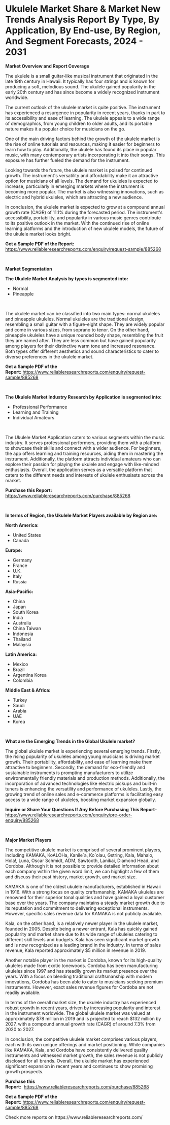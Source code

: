 <p><h1>Ukulele Market Share & Market New Trends Analysis Report By Type, By Application, By End-use, By Region, And Segment Forecasts, 2024 - 2031</h1></p><p><strong>Market Overview and Report Coverage</strong></p>
<p><p>The ukulele is a small guitar-like musical instrument that originated in the late 19th century in Hawaii. It typically has four strings and is known for producing a soft, melodious sound. The ukulele gained popularity in the early 20th century and has since become a widely recognized instrument worldwide.</p><p>The current outlook of the ukulele market is quite positive. The instrument has experienced a resurgence in popularity in recent years, thanks in part to its accessibility and ease of learning. The ukulele appeals to a wide range of demographics, from young children to older adults, and its portable nature makes it a popular choice for musicians on the go.</p><p>One of the main driving factors behind the growth of the ukulele market is the rise of online tutorials and resources, making it easier for beginners to learn how to play. Additionally, the ukulele has found its place in popular music, with many contemporary artists incorporating it into their songs. This exposure has further fueled the demand for the instrument.</p><p>Looking towards the future, the ukulele market is poised for continued growth. The instrument's versatility and affordability make it an attractive option for musicians of all levels. The demand for ukuleles is expected to increase, particularly in emerging markets where the instrument is becoming more popular. The market is also witnessing innovations, such as electric and hybrid ukuleles, which are attracting a new audience.</p><p>In conclusion, the ukulele market is expected to grow at a compound annual growth rate (CAGR) of 11.1% during the forecasted period. The instrument's accessibility, portability, and popularity in various music genres contribute to its positive outlook in the market. With the continued rise of online learning platforms and the introduction of new ukulele models, the future of the ukulele market looks bright.</p></p>
<p><strong>Get a Sample PDF of the Report:</strong> <a href="https://www.reliableresearchreports.com/enquiry/request-sample/885268">https://www.reliableresearchreports.com/enquiry/request-sample/885268</a></p>
<p>&nbsp;</p>
<p><strong>Market Segmentation</strong></p>
<p><strong>The Ukulele Market Analysis by types is segmented into:</strong></p>
<p><ul><li>Normal</li><li>Pineapple</li></ul></p>
<p>&nbsp;</p>
<p><p>The ukulele market can be classified into two main types: normal ukuleles and pineapple ukuleles. Normal ukuleles are the traditional design, resembling a small guitar with a figure-eight shape. They are widely popular and come in various sizes, from soprano to tenor. On the other hand, pineapple ukuleles have a unique rounded body shape, resembling the fruit they are named after. They are less common but have gained popularity among players for their distinctive warm tone and increased resonance. Both types offer different aesthetics and sound characteristics to cater to diverse preferences in the ukulele market.</p></p>
<p><strong>Get a Sample PDF of the Report:</strong>&nbsp;<a href="https://www.reliableresearchreports.com/enquiry/request-sample/885268">https://www.reliableresearchreports.com/enquiry/request-sample/885268</a></p>
<p>&nbsp;</p>
<p><strong>The Ukulele Market Industry Research by Application is segmented into:</strong></p>
<p><ul><li>Professional Performance</li><li>Learning and Training</li><li>Individual Amateurs</li></ul></p>
<p>&nbsp;</p>
<p><p>The Ukulele Market Application caters to various segments within the music industry. It serves professional performers, providing them with a platform to showcase their skills and connect with a wider audience. For beginners, the app offers learning and training resources, aiding them in mastering the instrument. Additionally, the platform attracts individual amateurs who can explore their passion for playing the ukulele and engage with like-minded enthusiasts. Overall, the application serves as a versatile platform that caters to the different needs and interests of ukulele enthusiasts across the market.</p></p>
<p><strong>Purchase this Report:</strong>&nbsp; <a href="https://www.reliableresearchreports.com/purchase/885268">https://www.reliableresearchreports.com/purchase/885268</a></p>
<p>&nbsp;</p>
<p><strong>In terms of Region, the Ukulele Market Players available by Region are:</strong></p>
<p>
    <p> <strong> North America: </strong>
        <ul>
            <li>United States</li>
            <li>Canada</li>
        </ul>
        </p> 
    <p> <strong> Europe: </strong>
        <ul>
            <li>Germany</li>
            <li>France</li>
            <li>U.K.</li>
            <li>Italy</li>
            <li>Russia</li>
        </ul>
        </p> 
    <p> <strong> Asia-Pacific: </strong>
        <ul>
            <li>China</li>
            <li>Japan</li>
            <li>South Korea</li>
            <li>India</li>
            <li>Australia</li>
            <li>China Taiwan</li>
            <li>Indonesia</li>
            <li>Thailand</li>
            <li>Malaysia</li>
        </ul>
        </p> 
    <p> <strong> Latin America: </strong>
        <ul>
            <li>Mexico</li>
            <li>Brazil</li>
            <li>Argentina Korea</li>
            <li>Colombia</li>
        </ul>
        </p> 
    <p> <strong> Middle East & Africa: </strong>
        <ul>
            <li>Turkey</li>
            <li>Saudi</li>
            <li>Arabia</li>
            <li>UAE</li>
            <li>Korea</li>
        </ul>
    </p>
    </p>
<p>&nbsp;</p>
<p><strong>What are the Emerging Trends in the Global Ukulele market?</strong></p>
<p><p>The global ukulele market is experiencing several emerging trends. Firstly, the rising popularity of ukuleles among young musicians is driving market growth. Their portability, affordability, and ease of learning make them attractive to beginners. Secondly, the demand for eco-friendly and sustainable instruments is prompting manufacturers to utilize environmentally friendly materials and production methods. Additionally, the incorporation of advanced technologies like electric pickups and built-in tuners is enhancing the versatility and performance of ukuleles. Lastly, the growing trend of online sales and e-commerce platforms is facilitating easy access to a wide range of ukuleles, boosting market expansion globally.</p></p>
<p><strong>Inquire or Share Your Questions If Any Before Purchasing This Report</strong>- <a href="https://www.reliableresearchreports.com/enquiry/pre-order-enquiry/885268">https://www.reliableresearchreports.com/enquiry/pre-order-enquiry/885268</a></p>
<p>&nbsp;</p>
<p><strong>Major Market Players</strong></p>
<p><p>The competitive ukulele market is comprised of several prominent players, including KAMAKA, KoALOHa, Kanile`a, Ko`olau, Gstring, Kala, Mahalo, Hola!, Luna, Oscar Schmidt, ADM, Sawtooth, Lanikai, Diamond Head, and Cordoba. Although it is not possible to provide detailed information about each company within the given word limit, we can highlight a few of them and discuss their past history, market growth, and market size.</p><p>KAMAKA is one of the oldest ukulele manufacturers, established in Hawaii in 1916. With a strong focus on quality craftsmanship, KAMAKA ukuleles are renowned for their superior tonal qualities and have gained a loyal customer base over the years. The company maintains a steady market growth due to its reputation and commitment to delivering exceptional instruments. However, specific sales revenue data for KAMAKA is not publicly available.</p><p>Kala, on the other hand, is a relatively newer player in the ukulele market, founded in 2005. Despite being a newer entrant, Kala has quickly gained popularity and market share due to its wide range of ukuleles catering to different skill levels and budgets. Kala has seen significant market growth and is now recognized as a leading brand in the industry. In terms of sales revenue, Kala reported approximately $5 million in revenue in 2019.</p><p>Another notable player in the market is Cordoba, known for its high-quality ukuleles made from exotic tonewoods. Cordoba has been manufacturing ukuleles since 1997 and has steadily grown its market presence over the years. With a focus on blending traditional craftsmanship with modern innovations, Cordoba has been able to cater to musicians seeking premium instruments. However, exact sales revenue figures for Cordoba are not readily available.</p><p>In terms of the overall market size, the ukulele industry has experienced robust growth in recent years, driven by increasing popularity and interest in the instrument worldwide. The global ukulele market was valued at approximately $78 million in 2019 and is projected to reach $132 million by 2027, with a compound annual growth rate (CAGR) of around 7.3% from 2020 to 2027.</p><p>In conclusion, the competitive ukulele market comprises various players, each with its own unique offerings and market positioning. While companies like KAMAKA, Kala, and Cordoba have consistently delivered quality instruments and witnessed market growth, the sales revenue is not publicly disclosed for all brands. Overall, the ukulele market has experienced significant expansion in recent years and continues to show promising growth prospects.</p></p>
<p><strong>Purchase this Report:</strong>&nbsp;&nbsp;<a href="https://www.reliableresearchreports.com/purchase/885268">https://www.reliableresearchreports.com/purchase/885268</a></p>
<p></p>
<p><strong>Get a Sample PDF of the Report:</strong>&nbsp;<a href="https://www.reliableresearchreports.com/enquiry/request-sample/885268">https://www.reliableresearchreports.com/enquiry/request-sample/885268</a></p>
<p>Check more reports on https://www.reliableresearchreports.com/</p>